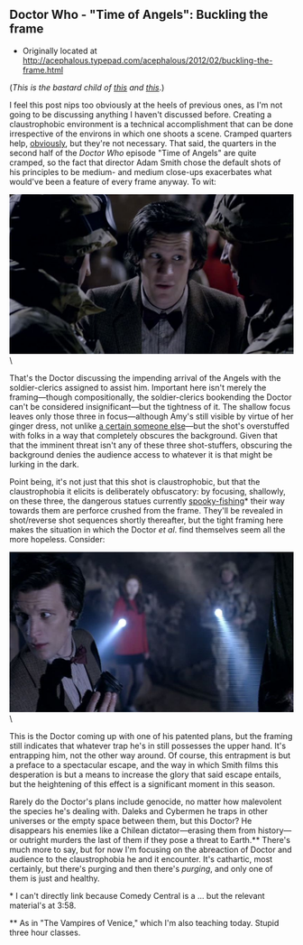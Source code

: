 ## Doctor Who - "Time of Angels": Buckling the frame

 * Originally located at http://acephalous.typepad.com/acephalous/2012/02/buckling-the-frame.html

(*This is the bastard child of [this](http://acephalous.typepad.com/acephalous/2011/02/doctor-who-time-of-angels-lecture-notes.html) and [this](http://acephalous.typepad.com/acephalous/2012/01/claustrophobia-is-a-cumulative-effect.html)*.)

I feel this post nips too obviously at the heels of previous ones, as I'm not going to be discussing anything I haven't discussed before. Creating a claustrophobic environment is a technical accomplishment that can be done irrespective of the environs in which one shoots a scene. Cramped quarters help, [obviously](http://acephalous.typepad.com/acephalous/2012/01/claustrophobia-as-andrew-gunn-recognizes-is-a-cumulative-effect.html), but they're not necessary. That said, the quarters in the second half of the *Doctor Who* episode "Time of Angels" are quite cramped, so the fact that director Adam Smith chose the default shots of his principles to be medium- and medium close-ups exacerbates what would've been a feature of every frame anyway. To wit:

![6a00d8341c2df453ef0167617ffbc5970b](images/tv/doctor-who-time-of-angels-2/6a00d8341c2df453ef0167617ffbc5970b.jpg)\ 

That's the Doctor discussing the impending arrival of the Angels with the soldier-clerics assigned to assist him. Important here isn't merely the framing—though compositionally, the soldier-clerics bookending the Doctor can't be considered insignificant—but the tightness of it. The shallow focus leaves only those three in focus—although Amy's still visible by virtue of her ginger dress, not unlike [a certain someone else](http://acephalous.typepad.com/acephalous/2011/09/richard-donner-knew-that-superman-needed-a-powerful-entrance-in-superman-1978-but-he-also-knew-that-the-one-element-that-i.html)—but the shot's overstuffed with folks in a way that completely obscures the background. Given that that the imminent threat isn't any of these three shot-stuffers, obscuring the background denies the audience access to whatever it is that might be lurking in the dark.

Point being, it's not just that this shot is claustrophobic, but that the claustrophobia it elicits is deliberately obfuscatory: by focusing, shallowly, on these three, the dangerous statues currently [spooky-fishing](http://www.southparkstudios.com/full-episodes/s02e15-spookyfish)\* their way towards them are perforce crushed from the frame. They'll be revealed in shot/reverse shot sequences shortly thereafter, but the tight framing here makes the situation in which the Doctor *et al*. find themselves seem all the more hopeless. Consider:

![6a00d8341c2df453ef0163008a2975970d](images/tv/doctor-who-time-of-angels-2/6a00d8341c2df453ef0163008a2975970d.jpg)\ 

This is the Doctor coming up with one of his patented plans, but the framing still indicates that whatever trap he's in still possesses the upper hand. It's entrapping him, not the other way around. Of course, this entrapment is but a preface to a spectacular escape, and the way in which Smith films this desperation is but a means to increase the glory that said escape entails, but the heightening of this effect is a significant moment in this season.

Rarely do the Doctor's plans include genocide, no matter how malevolent the species he's dealing with. Daleks and Cybermen he traps in other universes or the empty space between them, but this Doctor? He disappears his enemies like a Chilean dictator—erasing them from history—or outright murders the last of them if they pose a threat to Earth.\*\* There's much more to say, but for now I'm focusing on the abreaction of Doctor and audience to the claustrophobia he and it encounter. It's cathartic, most certainly, but there's purging and then there's *purging*, and only one of them is just and healthy.

\* I can't directly link because Comedy Central is a ... but the relevant material's at 3:58.

\*\* As in "The Vampires of Venice," which I'm also teaching today. Stupid three hour classes.
